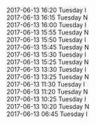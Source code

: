2017-06-13 16:20 Tuesday  I  
2017-06-13 16:15 Tuesday  N  
2017-06-13 16:00 Tuesday  I  
2017-06-13 15:55 Tuesday  N  
2017-06-13 15:50 Tuesday  I  
2017-06-13 15:45 Tuesday  N  
2017-06-13 15:30 Tuesday  I  
2017-06-13 15:25 Tuesday  N  
2017-06-13 13:30 Tuesday  I  
2017-06-13 13:25 Tuesday  N  
2017-06-13 11:30 Tuesday  I  
2017-06-13 11:20 Tuesday  N  
2017-06-13 10:25 Tuesday  I  
2017-06-13 10:20 Tuesday  N  
2017-06-13 06:45 Tuesday  I  
